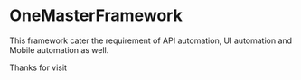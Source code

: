 # OneMasterFramework
This framework cater the requirement of API automation, UI automation and Mobile automation as well.

Thanks for visit
